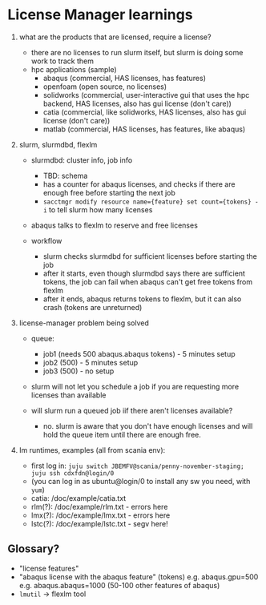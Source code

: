 # License Manager learnings

1. what are the products that are licensed, require a license?

    - there are no licenses to run slurm itself, but slurm is doing some work to track them
    - hpc applications (sample)
        - abaqus (commercial, HAS licenses, has features)
        - openfoam (open source, no licenses)
        - solidworks (commercial, user-interactive gui that uses the hpc backend, HAS licenses, also has gui license (don't care))
        - catia (commercial, like solidworks, HAS licenses, also has gui license (don't care))
        - matlab (commercial, HAS licenses, has features, like abaqus)

2. slurm, slurmdbd, flexlm

    - slurmdbd: cluster info, job info
        - TBD: schema
        - has a counter for abaqus licenses, and checks if there are enough free before starting the next job
        - `sacctmgr modify resource name={feature} set count={tokens} -i` to tell slurm how many licenses

    - abaqus talks to flexlm to reserve and free licenses

    - workflow
        - slurm checks slurmdbd for sufficient licenses before starting the job
        - after it starts, even though slurmdbd says there are sufficient tokens, the
          job can fail when abaqus can't get free tokens from flexlm
        - after it ends, abaqus returns tokens to flexlm, but it can also crash (tokens are unreturned)

3. license-manager problem being solved

    - queue:
        - job1 (needs 500 abaqus.abaqus tokens) - 5 minutes setup
        - job2 (500) - 5 minutes setup
        - job3 (500) - no setup

    - slurm will not let you schedule a job if you are requesting more licenses than available
    - will slurm run a queued job iif there aren't licenses available?
        - no. slurm is aware that you don't have enough licenses and will hold the queue item until
          there are enough free.

4. lm runtimes, examples (all from scania env):
    - first log in: `juju switch JBEMFV@scania/penny-november-staging; juju ssh cdxfdn@login/0`
    - (you can log in as ubuntu@login/0 to install any sw you need, with `yum`)
    - catia: /doc/example/catia.txt
    - rlm(?): /doc/example/rlm.txt - errors here
    - lmx(?): /doc/example/lmx.txt - errors here
    - lstc(?): /doc/example/lstc.txt - segv here!

## Glossary?
- "license features"
- "abaqus license with the abaqus feature" (tokens)
    e.g. abaqus.gpu=500
    e.g. abaqus.abaqus=1000
    (50-100 other features of abaqus)
- `lmutil` -> flexlm tool

